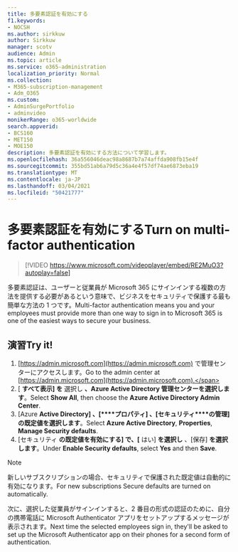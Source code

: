 ```yaml
---
title: 多要素認証を有効にする
f1.keywords:
- NOCSH
ms.author: sirkkuw
author: Sirkkuw
manager: scotv
audience: Admin
ms.topic: article
ms.service: o365-administration
localization_priority: Normal
ms.collection:
- M365-subscription-management
- Adm_O365
ms.custom:
- AdminSurgePortfolio
- adminvideo
monikerRange: o365-worldwide
search.appverid:
- BCS160
- MET150
- MOE150
description: 多要素認証を有効にする方法について学習します。
ms.openlocfilehash: 36a556046deac98a8687b7a74affda908fb15e4f
ms.sourcegitcommit: 355bd51ab6a79d5c36a4e4f57df74ae6873eba19
ms.translationtype: MT
ms.contentlocale: ja-JP
ms.lasthandoff: 03/04/2021
ms.locfileid: "50421777"
---
```

# <a name="turn-on-multi-factor-authentication"></a><span data-ttu-id="b76cb-103">多要素認証を有効にする</span><span class="sxs-lookup"><span data-stu-id="b76cb-103">Turn on multi-factor authentication</span></span>

> [!VIDEO https://www.microsoft.com/videoplayer/embed/RE2MuO3?autoplay=false]

<span data-ttu-id="b76cb-104">多要素認証は、ユーザーと従業員が Microsoft 365 にサインインする複数の方法を提供する必要があるという意味で、ビジネスをセキュリティで保護する最も簡単な方法の 1 つです。</span><span class="sxs-lookup"><span data-stu-id="b76cb-104">Multi-factor authentication means you and your employees must provide more than one way to sign in to Microsoft 365 is one of the easiest ways to secure your business.</span></span>

## <a name="try-it"></a><span data-ttu-id="b76cb-105">演習</span><span class="sxs-lookup"><span data-stu-id="b76cb-105">Try it!</span></span>

1. <span data-ttu-id="b76cb-106">[https://admin.microsoft.com](https://admin.microsoft.com) で管理センターにアクセスします。</span><span class="sxs-lookup"><span data-stu-id="b76cb-106">Go to the admin center at [https://admin.microsoft.com](https://admin.microsoft.com).</span></span>
1. <span data-ttu-id="b76cb-107">[  **すべて表示] を** 選択し **、Azure Active Directory 管理センターを選択します**。</span><span class="sxs-lookup"><span data-stu-id="b76cb-107">Select  **Show All**, then choose the **Azure Active Directory Admin Center**.</span></span>
1. <span data-ttu-id="b76cb-108">[Azure **Active Directory] 、[\*\*\*\*プロパティ] 、[セキュリティ\*\*\*\*の管理] の既定値を選択します**。</span><span class="sxs-lookup"><span data-stu-id="b76cb-108">Select **Azure Active Directory**, **Properties**, **Manage Security defaults**.</span></span>
1. <span data-ttu-id="b76cb-109">[セキュリティ **の既定値を有効にする] で、[** はい] **を選択し** 、[保存] **を選択します**。</span><span class="sxs-lookup"><span data-stu-id="b76cb-109">Under **Enable Security defaults**, select **Yes** and then **Save**.</span></span>

> [!NOTE]
> <span data-ttu-id="b76cb-110">新しいサブスクリプションの場合、セキュリティで保護された既定値は自動的に有効になります。</span><span class="sxs-lookup"><span data-stu-id="b76cb-110">For new subscriptions Secure defaults are turned on automatically.</span></span>

<span data-ttu-id="b76cb-111">次に、選択した従業員がサインインすると、2 番目の形式の認証のために、自分の携帯電話に Microsoft Authenticator アプリをセットアップするメッセージが表示されます。</span><span class="sxs-lookup"><span data-stu-id="b76cb-111">Next time the selected employees sign in, they'll be asked to set up the Microsoft Authenticator app on their phones for a second form of authentication.</span></span>

